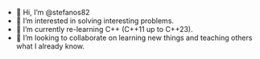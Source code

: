- 👋 Hi, I’m @stefanos82
- 👀 I’m interested in solving interesting problems.
- 🌱 I’m currently re-learning C++ (C++11 up to C++23).
- 💞️ I’m looking to collaborate on learning new things and teaching others what I already know.

<!---
stefanos82/stefanos82 is a ✨ special ✨ repository because its `README.md` (this file) appears on your GitHub profile.
You can click the Preview link to take a look at your changes.
--->
